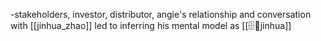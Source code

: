 -stakeholders, investor, distributor, 
 angie's relationship and conversation with [[jinhua_zhao]] led to inferring his mental model as [[🗄️🧠jinhua]]